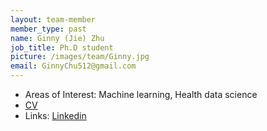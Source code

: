 ```yaml
---
layout: team-member
member_type: past
name: Ginny (Jie) Zhu
job_title: Ph.D student
picture: /images/team/Ginny.jpg
email: GinnyChu512@gmail.com
---
```


- Areas of Interest: Machine learning, Health data science
- [CV](https://www.dropbox.com/s/8i4e8nac6vukqia/GinnyZhu_Resume.pdf?dl=0)
- Links: [Linkedin](https://www.linkedin.com/in/ginnyjzprofessional/)		
